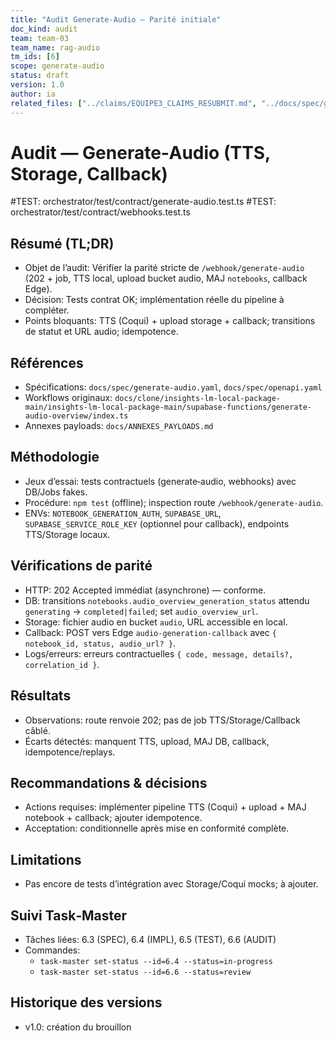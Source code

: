```yaml
---
title: "Audit Generate‑Audio — Parité initiale"
doc_kind: audit
team: team-03
team_name: rag-audio
tm_ids: [6]
scope: generate-audio
status: draft
version: 1.0
author: ia
related_files: ["../claims/EQUIPE3_CLAIMS_RESUBMIT.md", "../docs/spec/generate-audio.yaml"]
---
```


# Audit — Generate‑Audio (TTS, Storage, Callback)

#TEST: orchestrator/test/contract/generate-audio.test.ts
#TEST: orchestrator/test/contract/webhooks.test.ts

## Résumé (TL;DR)

- Objet de l’audit: Vérifier la parité stricte de `/webhook/generate-audio` (202 + job, TTS local, upload bucket audio, MAJ `notebooks`, callback Edge).
- Décision: Tests contrat OK; implémentation réelle du pipeline à compléter.
- Points bloquants: TTS (Coqui) + upload storage + callback; transitions de statut et URL audio; idempotence.

## Références

- Spécifications: `docs/spec/generate-audio.yaml`, `docs/spec/openapi.yaml`
- Workflows originaux: `docs/clone/insights-lm-local-package-main/insights-lm-local-package-main/supabase-functions/generate-audio-overview/index.ts`
- Annexes payloads: `docs/ANNEXES_PAYLOADS.md`

## Méthodologie

- Jeux d’essai: tests contractuels (generate‑audio, webhooks) avec DB/Jobs fakes.
- Procédure: `npm test` (offline); inspection route `/webhook/generate-audio`.
- ENVs: `NOTEBOOK_GENERATION_AUTH`, `SUPABASE_URL`, `SUPABASE_SERVICE_ROLE_KEY` (optionnel pour callback), endpoints TTS/Storage locaux.

## Vérifications de parité

- HTTP: 202 Accepted immédiat (asynchrone) — conforme.
- DB: transitions `notebooks.audio_overview_generation_status` attendu `generating` -> `completed|failed`; set `audio_overview_url`.
- Storage: fichier audio en bucket `audio`, URL accessible en local.
- Callback: POST vers Edge `audio-generation-callback` avec `{ notebook_id, status, audio_url? }`.
- Logs/erreurs: erreurs contractuelles `{ code, message, details?, correlation_id }`.

## Résultats

- Observations: route renvoie 202; pas de job TTS/Storage/Callback câblé.
- Écarts détectés: manquent TTS, upload, MAJ DB, callback, idempotence/replays.

## Recommandations & décisions

- Actions requises: implémenter pipeline TTS (Coqui) + upload + MAJ notebook + callback; ajouter idempotence.
- Acceptation: conditionnelle après mise en conformité complète.

## Limitations

- Pas encore de tests d’intégration avec Storage/Coqui mocks; à ajouter.

## Suivi Task‑Master

- Tâches liées: 6.3 (SPEC), 6.4 (IMPL), 6.5 (TEST), 6.6 (AUDIT)
- Commandes:
  - `task-master set-status --id=6.4 --status=in-progress`
  - `task-master set-status --id=6.6 --status=review`

## Historique des versions

- v1.0: création du brouillon